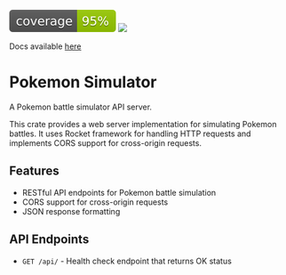 ![](coverage/badges/flat.svg) ![](https://github.com/vaqxai/pokemon-simulator/actions/workflows/rust.yml/badge.svg)

Docs available [here](https://vaqxai.github.io/pokemon-simulator/pokemon_simulator/index.html)

# Pokemon Simulator

A Pokemon battle simulator API server.

This crate provides a web server implementation for simulating Pokemon battles.
It uses Rocket framework for handling HTTP requests and implements CORS support
for cross-origin requests.

## Features

- RESTful API endpoints for Pokemon battle simulation
- CORS support for cross-origin requests
- JSON response formatting

## API Endpoints

- `GET /api/` - Health check endpoint that returns OK status
